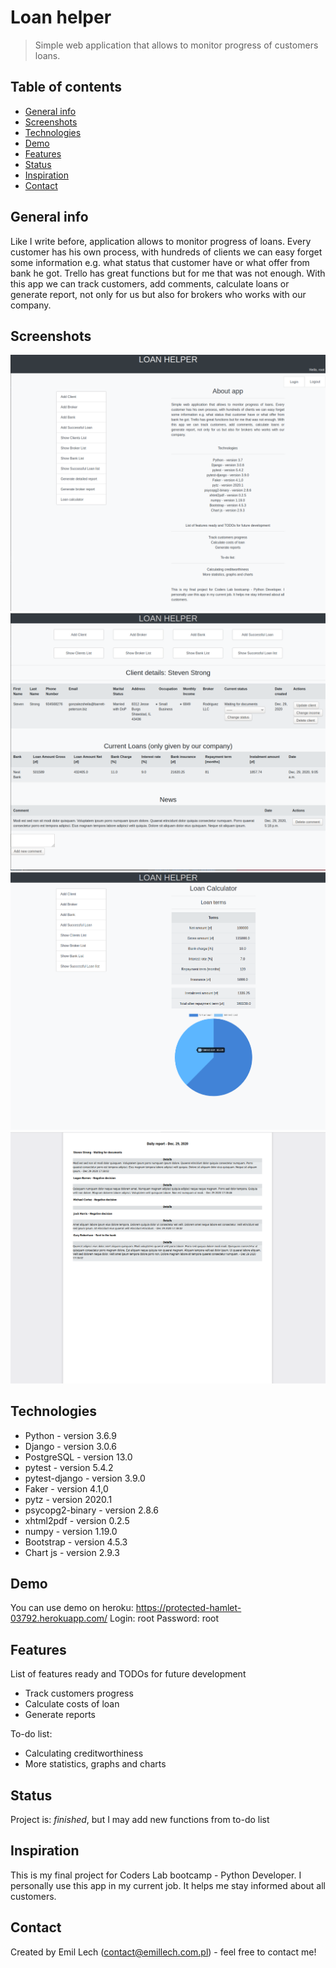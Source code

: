 # Loan helper
> Simple web application that allows to monitor progress of customers loans.

## Table of contents
* [General info](#general-info)
* [Screenshots](#screenshots)
* [Technologies](#technologies)
* [Demo](#demo)
* [Features](#features)
* [Status](#status)
* [Inspiration](#inspiration)
* [Contact](#contact)

## General info
Like I write before, application allows to monitor progress of loans. Every customer has his own process, with hundreds of clients we can easy forget some information e.g. what status that customer have or what offer from bank he got. Trello has great functions but for me that was not enough. With this app we can track customers, add comments, calculate loans or generate report, not only for us but also for brokers who works with our company.

## Screenshots
![index](loan_helper/img/index.png)
![details](loan_helper/img/details.png)
![calculator](loan_helper/img/calculator.png)
![report](loan_helper/img/report.png)

## Technologies
* Python - version 3.6.9
* Django - version 3.0.6
* PostgreSQL - version 13.0
* pytest - version 5.4.2
* pytest-django - version 3.9.0
* Faker - version 4.1,0
* pytz - version 2020.1
* psycopg2-binary - version 2.8.6
* xhtml2pdf - version 0.2.5
* numpy - version 1.19.0
* Bootstrap - version 4.5.3
* Chart js - version 2.9.3


## Demo
You can use demo on heroku: https://protected-hamlet-03792.herokuapp.com/
Login: root
Password: root

## Features
List of features ready and TODOs for future development
* Track customers progress
* Calculate costs of loan
* Generate reports

To-do list:
* Calculating creditworthiness
* More statistics, graphs and charts

## Status
Project is: _finished_, but I may add new functions from to-do list

## Inspiration
This is my final project for Coders Lab bootcamp - Python Developer. I personally use this app in my current job. It helps me stay informed about all customers.

## Contact
Created by Emil Lech (contact@emillech.com.pl) - feel free to contact me!
